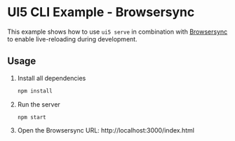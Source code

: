 # UI5 CLI Example - Browsersync

This example shows how to use `ui5 serve` in combination with [Browsersync](https://www.browsersync.io/) to enable live-reloading during development.

## Usage

1. Install all dependencies
   ```sh
   npm install
   ```
2. Run the server
   ```
   npm start
   ```
3. Open the Browsersync URL:
   http://localhost:3000/index.html
